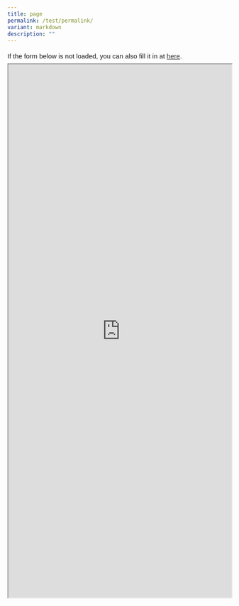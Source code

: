 ```yaml
---
title: page
permalink: /test/permalink/
variant: markdown
description: ""
---
```

<div style="font-family:Sans-Serif;font-size:15px;color:#000;opacity:0.9;padding-top:5px;padding-bottom:8px">If the form below is not loaded, you can also fill it in at <a href="https://form.gov.sg/65b28a396f26938cf7d90f6f">here</a>.</div>



<!-- Change the width and height values to suit you best -->
<iframe style="width:100%;height:1200px" src="https://form.gov.sg/65b28a396f26938cf7d90f6f" id="iframe"></iframe>
